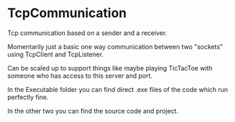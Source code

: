 # TcpCommunication
Tcp communication based on a sender and a receiver.

Momentarily just a basic one way communication between two "sockets" using TcpClient and TcpListener.

Can be scaled up to support things like maybe playing TicTacToe with someone who has access to this server and port.

In the Executable folder you can find direct .exe files of the code which run perfectly fine.

In the other two you can find the source code and project.
